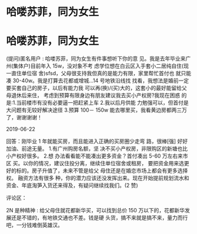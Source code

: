 # 哈喽苏菲，同为女生

# 哈喽苏菲，同为女生

(提问)匿名用户 : 哈喽苏菲，同为女生有件事想听下你的意 见。我是去年毕业来广州(集体户)目前年入 15w，没对象不考 虑学位想在白云区入手套小二居纯自住(现一直住单位宿 舍)sfsd，父母很支持我但真的是能力有限，家里帮忙首付也 就只能凑 30-40w。我是打算去花都或增城…14 号地铁沿线找 找看，我想法是婚前一定要买套自己的房子，以后有能力我 可以再(换)/(买)大的，这套小的最好能留给父母退休后来住， 考虑到预算有限身边有朋友建议我去买小产权房?我现在困惑 的是:1.当前楼市有没有必要逼一把赶紧上车 2.我以后月供能 力勉强可以，但首付是大问题有无较好解决途径 3.预算 100－ 150w 能去哪里买，我看黄边房都两三万了，谢谢谢谢！

2019-06-22

回答：刚毕业 1 年就能买房，而且能进入正确的买房圈少走弯 路，很棒[强] 好好加油、前途无量。 1.有广州购房名额，坚 决不买小产权房，非限购区的新塘也比小产权好很多。 2.想 办法看看能不能凑出更多资金？首付凑出 5-60 万左右来市区 买。以你的情况，建议住投分离，继续住单位宿舍或租房， 要把资金用来选更好的标的。房子升值了，未来不管是给父 母住还是在婚恋市场上都会有更多选择权。 融资方法有很多 种，你的潜力应该还没发挥出来。现在开始提前规划流水和 资金、年底淘笋入货还来得及，有疑问继续找我们。(2 赞)

评论区：

2N 是种精神 : 给父母住就花都新华买，可以找到总价 150 万以下的，花都新华发展还是不错的，有地铁交通也不差。钱是硬 头货，搞不来就是搞不来，量力而行吧，一分钱难倒英雄汉。